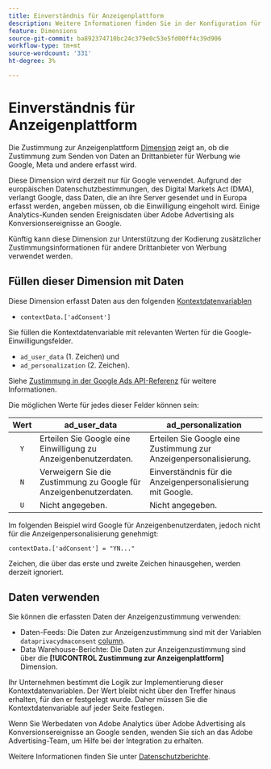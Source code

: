 ```yaml
---
title: Einverständnis für Anzeigenplattform
description: Weitere Informationen finden Sie in der Konfiguration für die Werbezustimmung für Drittanbieter.
feature: Dimensions
source-git-commit: ba892374710bc24c379e0c53e5fd00ff4c39d906
workflow-type: tm+mt
source-wordcount: '331'
ht-degree: 3%

---
```


# Einverständnis für Anzeigenplattform

Die Zustimmung zur Anzeigenplattform [Dimension](overview.md) zeigt an, ob die Zustimmung zum Senden von Daten an Drittanbieter für Werbung wie Google, Meta und andere erfasst wird.

Diese Dimension wird derzeit nur für Google verwendet. Aufgrund der europäischen Datenschutzbestimmungen, des Digital Markets Act (DMA), verlangt Google, dass Daten, die an ihre Server gesendet und in Europa erfasst werden, angeben müssen, ob die Einwilligung eingeholt wird. Einige Analytics-Kunden senden Ereignisdaten über Adobe Advertising als Konversionsereignisse an Google.

Künftig kann diese Dimension zur Unterstützung der Kodierung zusätzlicher Zustimmungsinformationen für andere Drittanbieter von Werbung verwendet werden.

## Füllen dieser Dimension mit Daten

Diese Dimension erfasst Daten aus den folgenden [Kontextdatenvariablen](/help/implement/vars/page-vars/contextdata.md)

* `contextData.['adConsent']`

Sie füllen die Kontextdatenvariable mit relevanten Werten für die Google-Einwilligungsfelder.

* `ad_user_data` (1. Zeichen) und
* `ad_personalization` (2. Zeichen).

Siehe [Zustimmung in der Google Ads API-Referenz](https://developers.google.com/google-ads/api/reference/rpc/v15/Consent) für weitere Informationen.

Die möglichen Werte für jedes dieser Felder können sein:

| Wert | ad_user_data | ad_personalization |
|:-:|---|---|
| `Y` | Erteilen Sie Google eine Einwilligung zu Anzeigenbenutzerdaten. | Erteilen Sie Google eine Zustimmung zur Anzeigenpersonalisierung. |
| `N` | Verweigern Sie die Zustimmung zu Google für Anzeigenbenutzerdaten. | Einverständnis für die Anzeigenpersonalisierung mit Google. |
| `U` | Nicht angegeben. | Nicht angegeben. |

Im folgenden Beispiel wird Google für Anzeigenbenutzerdaten, jedoch nicht für die Anzeigenpersonalisierung genehmigt:

```
contextData.['adConsent'] = "YN..."
```

Zeichen, die über das erste und zweite Zeichen hinausgehen, werden derzeit ignoriert.

## Daten verwenden

Sie können die erfassten Daten der Anzeigenzustimmung verwenden:

* Daten-Feeds: Die Daten zur Anzeigenzustimmung sind mit der Variablen `dataprivacydmaconsent` [column](/help/export/analytics-data-feed/c-df-contents/datafeeds-reference.md).
* Data Warehouse-Berichte: Die Daten zur Anzeigenzustimmung sind über die **[!UICONTROL Zustimmung zur Anzeigenplattform]** Dimension.

Ihr Unternehmen bestimmt die Logik zur Implementierung dieser Kontextdatenvariablen. Der Wert bleibt nicht über den Treffer hinaus erhalten, für den er festgelegt wurde. Daher müssen Sie die Kontextdatenvariable auf jeder Seite festlegen.

Wenn Sie Werbedaten von Adobe Analytics über Adobe Advertising als Konversionsereignisse an Google senden, wenden Sie sich an das Adobe Advertising-Team, um Hilfe bei der Integration zu erhalten.

Weitere Informationen finden Sie unter [Datenschutzberichte](/help/admin/admin/c-manage-report-suites/c-edit-report-suites/privacy-reporting.md).
